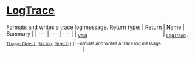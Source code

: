 # [LogTrace](./ILoggerObjectExtensions-100663352.md)

Formats and writes a trace log message.
Return type:
| Return | Name | Summary | 
| --- | --- | --- | 
| <sub>[Void](https://docs.microsoft.com/en-us/dotnet/api/System.Void)</sub><img width=200/>| <sub>[LogTrace](./ILoggerObjectExtensions-100663352.md) ( [`ILoggerObject`](./../ILoggerObject.md), [`String`](https://docs.microsoft.com/en-us/dotnet/api/System.String), [`Object`](https://docs.microsoft.com/en-us/dotnet/api/System.Object)[] )</sub>| <sub>Formats and writes a trace log message.</sub><img width=200/>| <br>


